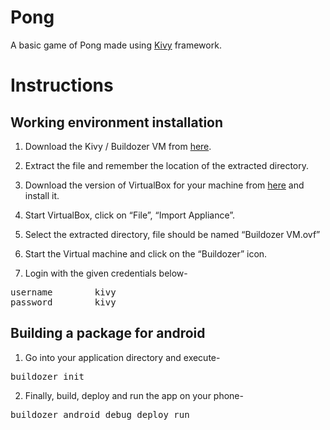 Pong
====

A basic game of Pong made using [Kivy](https://kivy.org/#home) framework.

# Instructions

## Working environment installation

1. Download the Kivy / Buildozer VM from [here](http://txzone.net/files/torrents/kivy-buildozer-vm-2.0.zip).

2. Extract the file and remember the location of the extracted directory.

3. Download the version of VirtualBox for your machine from [here](https://www.virtualbox.org/wiki/Downloads) and install it.

4. Start VirtualBox, click on “File”, “Import Appliance”.

5. Select the extracted directory, file should be named “Buildozer VM.ovf”

6. Start the Virtual machine and click on the “Buildozer” icon.

7. Login with the given credentials below-

<pre>
username        kivy
password        kivy
</pre>

## Building a package for android

1. Go into your application directory and execute-

<pre>
buildozer init
</pre>

2. Finally, build, deploy and run the app on your phone-

<pre>
buildozer android debug deploy run
</pre>